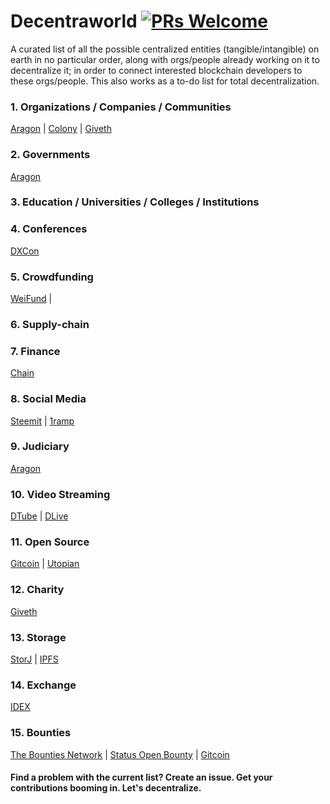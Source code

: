 # Decentraworld [![PRs Welcome](https://img.shields.io/badge/PRs-welcome-brightgreen.svg?style=flat-square)](http://makeapullrequest.com)
A curated list of all the possible centralized entities (tangible/intangible) on earth in no particular order, along with orgs/people already working on it to decentralize it; in order to connect interested blockchain developers to these orgs/people. This also works as a to-do list for total decentralization.  

### 1. Organizations / Companies / Communities
  [Aragon](https://aragon.org/) | [Colony](https://colony.io/) | [Giveth](https://giveth.io/)

### 2. Governments
  [Aragon](https://aragon.org/)

### 3. Education / Universities / Colleges / Institutions

### 4. Conferences
  [DXCon](https://github.com/Blockternship/DXCon)

### 5. Crowdfunding 
  [WeiFund](http://weifund.io/) | 

### 6. Supply-chain

### 7. Finance
[Chain](https://chain.com/)

### 8. Social Media
  [Steemit](https://steemit.com/) | [1ramp](https://1ramp.io/)

### 9. Judiciary
  [Aragon](https://aragon.org/)

### 10. Video Streaming
  [DTube](https://d.tube/) | [DLive](https://dlive.io/)

### 11. Open Source
  [Gitcoin](https://gitcoin.co/) | [Utopian](https://join.utopian.io/)

### 12. Charity
  [Giveth](https://giveth.io/)
  
### 13. Storage
  [StorJ](https://storj.io/) | [IPFS](https://ipfs.io/)

### 14. Exchange
  [IDEX](https://idex.market/)
  
### 15. Bounties
  [The Bounties Network](https://bounties.network/) | [Status Open Bounty](https://openbounty.status.im/) | [Gitcoin](https://gitcoin.co/)
  
#### Find a problem with the current list? Create an issue. Get your contributions booming in. Let's decentralize.

